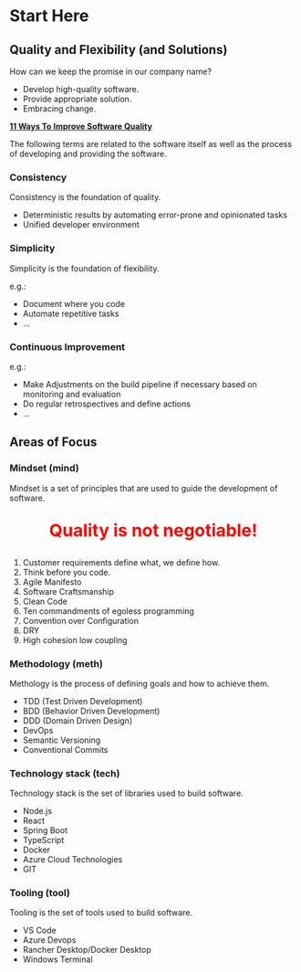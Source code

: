 # Start Here

## Quality and Flexibility (and Solutions)

How can we keep the promise in our company name?

- Develop high-quality software.
- Provide appropriate solution.
- Embracing change.

**[11 Ways To Improve Software Quality](https://testpoint.com.au/11-ways-to-improve-software-quality/)**

The following terms are related to the software itself as well as the process of developing and providing the software.

### Consistency

Consistency is the foundation of quality.

- Deterministic results by automating error-prone and opinionated tasks
- Unified developer environment

### Simplicity

Simplicity is the foundation of flexibility.

e.g.:

- Document where you code
- Automate repetitive tasks
- ...

### Continuous Improvement

e.g.:

- Make Adjustments on the build pipeline if necessary based on monitoring and evaluation
- Do regular retrospectives and define actions
- ...

## Areas of Focus

### Mindset (mind)

Mindset is a set of principles that are used to guide the development of software.

<p style="font-size: 30px; font-weight: bold;color:red; text-align: center">Quality is not negotiable!</p>

1. Customer requirements define what, we define how.
1. Think before you code.
1. Agile Manifesto
1. Software Craftsmanship
1. Clean Code
1. Ten commandments of egoless programming
1. Convention over Configuration
1. DRY
1. High cohesion low coupling

### Methodology (meth)

Methology is the process of defining goals and how to achieve them.

- TDD (Test Driven Development)
- BDD (Behavior Driven Development)
- DDD (Domain Driven Design)
- DevOps
- Semantic Versioning
- Conventional Commits

### Technology stack (tech)

Technology stack is the set of libraries used to build software.

- Node.js
- React
- Spring Boot
- TypeScript
- Docker
- Azure Cloud Technologies
- GIT

### Tooling (tool)

Tooling is the set of tools used to build software.

- VS Code
- Azure Devops
- Rancher Desktop/Docker Desktop
- Windows Terminal
